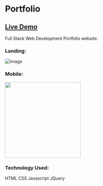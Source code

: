# Portfolio

## [Live Demo](https://gilliganl.github.io/portfolio/)

Full Stack Web Development Portfolio website. 

### Landing:
![image](https://s3-us-west-1.amazonaws.com/tailored-knits-repository/Portfolio_Landing.png)

### Mobile:
<img src='https://s3-us-west-1.amazonaws.com/tailored-knits-repository/Portfolio_Landing_Mobile.png' style='width:250px'>

### Technology Used:

HTML
CSS
Javascript
JQuery
